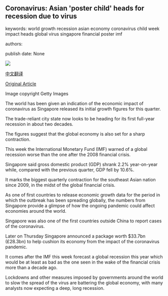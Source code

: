 ## Coronavirus: Asian 'poster child' heads for recession due to virus

keywords: world growth recession asian economy coronavirus child week impact heads global virus singapore financial poster imf

authors: 

publish date: None

![](https://ichef.bbci.co.uk/news/1024/branded_news/16D53/production/_111432539_sgskyline.jpg)

[中文翻译](Coronavirus%3A%20Asian%20%27poster%20child%27%20heads%20for%20recession%20due%20to%20virus_zh.md)

[Original Article](https://www.bbc.com/news/business-52045797)

Image copyright Getty Images

The world has been given an indication of the economic impact of coronavirus as Singapore released its initial growth figures for this quarter.

The trade-reliant city state now looks to be heading for its first full-year recession in about two decades.

The figures suggest that the global economy is also set for a sharp contraction.

This week the International Monetary Fund (IMF) warned of a global recession worse than the one after the 2008 financial crisis.

Singapore said gross domestic product (GDP) shrank 2.2% year-on-year while, compared with the previous quarter, GDP fell by 10.6%.

It marks the biggest quarterly contraction for the southeast Asian nation since 2009, in the midst of the global financial crisis.

As one of first countries to release economic growth data for the period in which the outbreak has been spreading globally, the numbers from Singapore provide a glimpse of how the ongoing pandemic could affect economies around the world.

Singapore was also one of the first countries outside China to report cases of the coronavirus.

Later on Thursday Singapore announced a package worth $33.7bn (£28.3bn) to help cushion its economy from the impact of the coronavirus pandemic.

It comes after the IMF this week forecast a global recession this year which would be at least as bad as the one seen in the wake of the financial crisis more than a decade ago.

Lockdowns and other measures imposed by governments around the world to slow the spread of the virus are battering the global economy, with many analysts now expecting a deep, long recession.